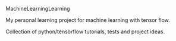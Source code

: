 MachineLearningLearning

My personal learning project for machine learning with tensor flow.

Collection of python/tensorflow tutorials, tests and project ideas.